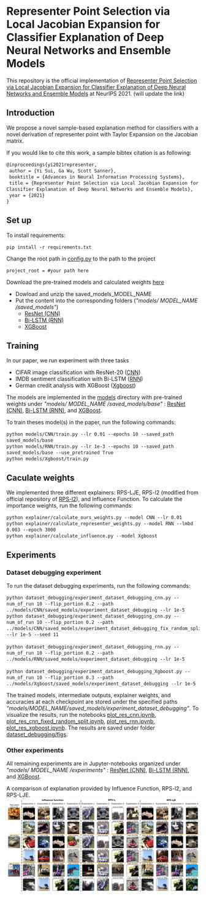 # Representer Point Selection via Local Jacobian Expansion for Classifier Explanation of Deep Neural Networks and Ensemble Models

This repository is the official implementation of
[Representer Point Selection via Local Jacobian Expansion for Classifier Explanation of Deep Neural Networks and Ensemble Models]()
at NeurIPS 2021. (will update the link)

## Introduction

We propose a novel sample-based explanation method for classifiers with a novel derivation of representer point with
Taylor Expansion on the Jacobian matrix.

If you would like to cite this work, a sample bibtex citation is as following:

```
@inproceedings{yi2021representer,
 author = {Yi Sui, Ga Wu, Scott Sanner},
 booktitle = {Advances in Neural Information Processing Systems},
 title = {Representer Point Selection via Local Jacobian Expansion for Classifier Explanation of Deep Neural Networks and Ensemble Models},
 year = {2021}
}

```

## Set up

To install requirements:

```
pip install -r requirements.txt
```

Change the root path in [config.py](config.py) to the path to the project

```
project_root = #your path here
```

Download the pre-trained models and calculated weights
[here](https://drive.google.com/drive/folders/1JeENy29HNrxay_HAC9m-IDJAeuFVnWaT?usp=sharing)

- Dowload and unzip the saved_models_MODEL_NAME
- Put the content into the corresponding folders (*"models/ MODEL_NAME /saved_models"*)
    - [ResNet (CNN)](models/CNN/saved_models)
    - [Bi-LSTM (RNN)](models/RNN/saved_models)
    - [XGBoost](models/Xgboost/saved_models)

## Training

In our paper, we run experiment with three tasks

- CIFAR image classification with ResNet-20 ([CNN](CNN))
- IMDB sentiment classification with Bi-LSTM ([RNN](RNN))
- German credit analysis with XGBoost ([Xgboost](Xgboost))

The models are implemented in the [models](models) directory with pre-trained weights under *"models/ MODEL_NAME
/saved_models/base"*
: [ResNet (CNN)](models/CNN/saved_models/base), [Bi-LSTM (RNN)](models/RNN/saved_models/base),
and [XGBoost](models/Xgboost/saved_models/base).

To train theses model(s) in the paper, run the following commands:

```
python models/CNN/train.py --lr 0.01 --epochs 10 --saved_path saved_models/base
python models/RNN/train.py --lr 1e-3 --epochs 10 --saved_path saved_models/base --use_pretrained True
python models/Xgboost/train.py
```

## Caculate weights

We implemented three different explainers: RPS-LJE, RPS-l2
(modified from official repository of [RPS-l2](https://github.com/chihkuanyeh/Representer_Point_Selection)), and
Influence Function. To calculate the importance weights, run the following commands:

```
python explainer/calculate_ours_weights.py --model CNN --lr 0.01
python explainer/calculate_representer_weights.py --model RNN --lmbd 0.003 --epoch 3000
python explainer/calculate_influence.py --model Xgboost
```

## Experiments

### Dataset debugging experiment

To run the dataset debugging experiments, run the following commands:

```
python dataset_debugging/experiment_dataset_debugging_cnn.py --num_of_run 10 --flip_portion 0.2 --path ../models/CNN/saved_models/experiment_dataset_debugging --lr 1e-5
python dataset_debugging/experiment_dataset_debugging_cnn.py --num_of_run 10 --flip_portion 0.2 --path ../models/CNN/saved_models/experiment_dataset_debugging_fix_random_split --lr 1e-5 --seed 11

python dataset_debugging/experiment_dataset_debugging_rnn.py --num_of_run 10 --flip_portion 0.2 --path ../models/RNN/saved_models/experiment_dataset_debugging --lr 1e-5

python dataset_debugging/experiment_dataset_debugging_Xgboost.py --num_of_run 10 --flip_portion 0.3 --path ../models/Xgboost/saved_models/experiment_dataset_debugging --lr 1e-5
```

The trained models, intermediate outputs, explainer weights, and accuracies at each checkpoint are stored under the
specified paths
*"models/MODEL_NAME/saved_models/experiment_dataset_debugging"*. To visualize the results, run the notebooks
[plot_res_cnn.ipynb](dataset_debugging/plot_res_cnn.ipynb),
[plot_res_cnn_fixed_random_split.ipynb](dataset_debugging/plot_res_cnn_fixed_random_split.ipynb),
[plot_res_rnn.ipynb](dataset_debugging/plot_res_rnn.ipynb),
[plot_res_xgboost.ipynb](dataset_debugging/plot_res_xgboost.ipynb). The results are saved under
folder [dataset_debugging/figs](dataset_debugging/figs).

### Other experiments

All remaining experiments are in Jupyter-notebooks organized under *"models/ MODEL_NAME /experiments"*
: [ResNet (CNN)](models/CNN/experiments), [Bi-LSTM (RNN)](models/RNN/experiments),
and [XGBoost](models/Xgboost/experiments).

A comparison of explanation provided by Influence Function, RPS-l2, and RPS-LJE.
![Explanation for Image Classification](models/CNN/experiments/figs/img_comparison_3_methods.jpg
)






